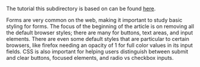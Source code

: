 The tutorial this subdirectory is based on can be found [here](https://www.digitalocean.com/community/tutorials/how-to-style-common-form-elements-with-css).

Forms are very common on the web, making it important to study basic styling for forms. The focus of the beginning of the article is on removing all the default browser styles; there are many for buttons, text areas, and input elements. There are even some default styles that are particular to certain browsers, like firefox needing an opacity of 1 for full color values in its input fields. CSS is also important for helping users distinguish between submit and clear buttons, focused elements, and radio vs checkbox inputs.